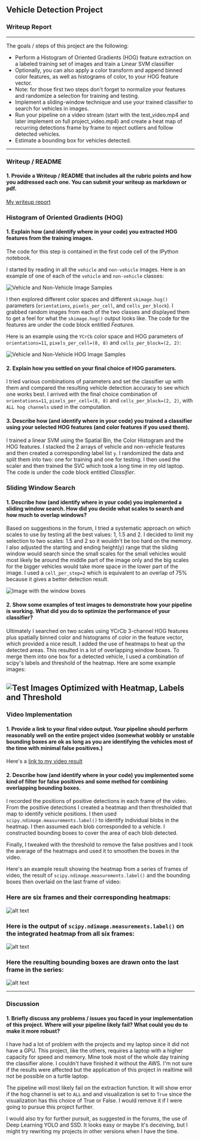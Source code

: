 ## **Vehicle Detection Project**
### Writeup Report
---

The goals / steps of this project are the following:

* Perform a Histogram of Oriented Gradients (HOG) feature extraction on a labeled training set of images and train a Linear SVM classifier
* Optionally, you can also apply a color transform and append binned color features, as well as histograms of color, to your HOG feature vector.
* Note: for those first two steps don't forget to normalize your features and randomize a selection for training and testing.
* Implement a sliding-window technique and use your trained classifier to search for vehicles in images.
* Run your pipeline on a video stream (start with the test_video.mp4 and later implement on full project_video.mp4) and create a heat map of recurring detections frame by frame to reject outliers and follow detected vehicles.
* Estimate a bounding box for vehicles detected.

[//]: # (Image References)
[image1]: ./output_images/car_not_car.png
[image2]: ./output_images/HOG_example.png
[image3]: ./output_images/sliding_windows.png
[image4]: ./output_images/sliding_window.png
[image5]: ./output_images/bboxes_and_heat.png
[image6]: ./output_images/labels_map.png
[image7]: ./output_images/output_bboxes.png
[video1]: ./project_video.mp4

---
### Writeup / README

#### 1. Provide a Writeup / README that includes all the rubric points and how you addressed each one.  You can submit your writeup as markdown or pdf.

[My writeup report](https://github.com/jinglebot/CarND-Vehicle-Detection/blob/master/writeup_report.md)

### Histogram of Oriented Gradients (HOG)

#### 1. Explain how (and identify where in your code) you extracted HOG features from the training images.

The code for this step is contained in the first code cell of the IPython notebook.

I started by reading in all the `vehicle` and `non-vehicle` images.  Here is an example of one of each of the `vehicle` and `non-vehicle` classes:

![Vehicle and Non-Vehicle Image Samples][image1]

I then explored different color spaces and different `skimage.hog()` parameters (`orientations`, `pixels_per_cell`, and `cells_per_block`).  I grabbed random images from each of the two classes and displayed them to get a feel for what the `skimage.hog()` output looks like. The code for the features are under the code block entitled *Features*.

Here is an example using the `YCrCb` color space and HOG parameters of `orientations=11`, `pixels_per_cell=(8, 8)` and `cells_per_block=(2, 2)`:


![Vehicle and Non-Vehicle HOG Image Samples][image2]

#### 2. Explain how you settled on your final choice of HOG parameters.

I tried various combinations of parameters and set the classifier up with them and compared the resulting vehicle detection accuracy to see which one works best. I arrived with the final choice combination of `orientations=11`, `pixels_per_cell=(8, 8)` and `cells_per_block=(2, 2)`, with `ALL hog channels` used in the computation.

#### 3. Describe how (and identify where in your code) you trained a classifier using your selected HOG features (and color features if you used them).

I trained a linear SVM using the Spatial Bin, the Color Histogram and the HOG features. I stacked the 2 arrays of vehicle and non-vehicle features and then created a corresponding label list `y`. I randomized the data and split them into two: one for training and one for testing. I then used the scaler and then trained the SVC which took a long time in my old laptop. The code is under the code block entitled *Classifier*.

### Sliding Window Search

#### 1. Describe how (and identify where in your code) you implemented a sliding window search.  How did you decide what scales to search and how much to overlap windows?

Based on suggestions in the forum, I tried a systematic approach on which scales to use by testing all the best values: 1, 1.5 and 2. I decided to limit my selection to two scales: 1.5 and 2 so it wouldn't be too hard on the memory. I also adjusted the starting and ending height(y) range that the sliding window would search since the small scales for the small vehicles would most likely be around the middle part of the image only and the big scales for the bigger vehicles would take more space in the lower part of the image. I used a `cell_per_step=2` which is equivalent to an overlap of 75% because it gives a better detection result.

![Image with the window boxes][image3]

#### 2. Show some examples of test images to demonstrate how your pipeline is working.  What did you do to optimize the performance of your classifier?

Ultimately I searched on two scales using YCrCb 3-channel HOG features plus spatially binned color and histograms of color in the feature vector, which provided a nice result.  I added the use of heatmaps to heat up the detected areas. This resulted in a lot of overlapping window boxes. To merge them into one box for a detected vehicle, I used a combination of scipy's labels and threshold of the heatmap. Here are some example images:

![Test Images Optimized with Heatmap, Labels and Threshold][image4]
---

### Video Implementation

#### 1. Provide a link to your final video output.  Your pipeline should perform reasonably well on the entire project video (somewhat wobbly or unstable bounding boxes are ok as long as you are identifying the vehicles most of the time with minimal false positives.)

Here's a [link to my video result](./project_video_output.mp4)


#### 2. Describe how (and identify where in your code) you implemented some kind of filter for false positives and some method for combining overlapping bounding boxes.

I recorded the positions of positive detections in each frame of the video.  From the positive detections I created a heatmap and then thresholded that map to identify vehicle positions.  I then used `scipy.ndimage.measurements.label()` to identify individual blobs in the heatmap.  I then assumed each blob corresponded to a vehicle.  I constructed bounding boxes to cover the area of each blob detected.

Finally, I tweaked with the threshold to remove the false positives and I took the average of the heatmaps and used it to smoothen the boxes in the video.

Here's an example result showing the heatmap from a series of frames of video, the result of `scipy.ndimage.measurements.label()` and the bounding boxes then overlaid on the last frame of video:

### Here are six frames and their corresponding heatmaps:

![alt text][image5]

### Here is the output of `scipy.ndimage.measurements.label()` on the integrated heatmap from all six frames:
![alt text][image6]

### Here the resulting bounding boxes are drawn onto the last frame in the series:
![alt text][image7]



---

### Discussion

#### 1. Briefly discuss any problems / issues you faced in your implementation of this project.  Where will your pipeline likely fail?  What could you do to make it more robust?

I have had a lot of problem with the projects and my laptop since it did not have a GPU. This project, like the others, requires a laptop with a higher capacity for speed and memory. Mine took most of the whole day training the classifier alone. I couldn't have finished it without the AWS. I'm not sure if the results were affected but the application of this project in realtime will not be possible on a turtle laptop.

The pipeline will most likely fail on the extraction function. It will show error if the hog channel is set to `ALL` and and visualization is set to `True` since the visualization has this choice of True or False. I would remove it if I were going to pursue this project further.

I would also try for further pursuit, as suggested in the forums, the use of Deep Learning YOLO and SSD. It looks easy or maybe it's deceiving, but I might try rewriting my projects in other versions when I have the time.
